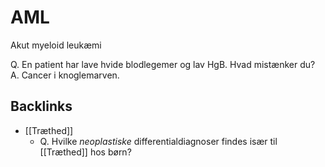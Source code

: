 # AML
Akut myeloid leukæmi

Q. En patient har lave hvide blodlegemer og lav HgB. Hvad mistænker du?
A. Cancer i knoglemarven.

## Backlinks
* [[Træthed]]
	* Q. Hvilke *neoplastiske* differentialdiagnoser findes især til [[Træthed]] hos børn?

<!-- #anki/tag/med/Hematology -->

<!-- {BearID:80B4AAB2-802D-428B-B012-C4389C55E181-27697-000062DEC4CA13DF} -->
